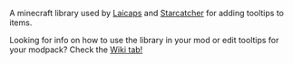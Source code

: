 A minecraft library used by [Laicaps](https://github.com/wdiscute/https://github.com/wdiscute/laicaps-neoforge-1.21.1) and [Starcatcher](https://github.com/wdiscute/starcatcher) for adding tooltips to items.

Looking for info on how to use the library in your mod or edit tooltips for your modpack? Check the [Wiki tab!](https://github.com/wdiscute/tooltips/wiki)
